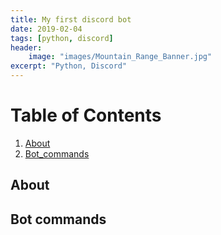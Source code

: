 ```yaml
---
title: My first discord bot
date: 2019-02-04
tags: [python, discord]
header:
    image: "images/Mountain_Range_Banner.jpg"
excerpt: "Python, Discord"
---
```


# Table of Contents
1. [About](#About)
2. [Bot_commands](#Bot_commands)

## About
## Bot commands